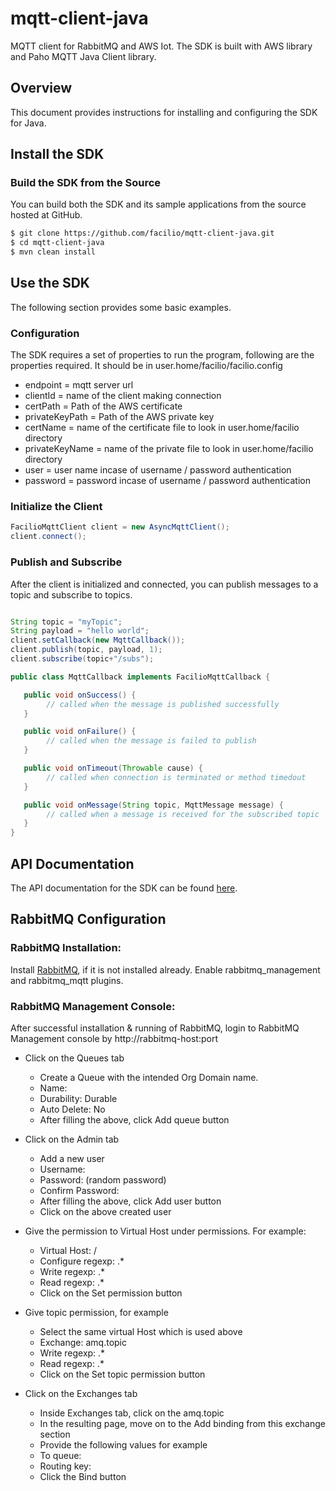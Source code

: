 # mqtt-client-java
MQTT client for RabbitMQ and AWS Iot. The SDK is built with AWS library and Paho MQTT Java Client library.

## Overview
This document provides instructions for installing and configuring the SDK for Java. 

## Install the SDK

### Build the SDK from the Source
You can build both the SDK and its sample applications from the source hosted at GitHub. 

```sh
$ git clone https://github.com/facilio/mqtt-client-java.git
$ cd mqtt-client-java
$ mvn clean install
```

## Use the SDK
The following section provides some basic examples.

### Configuration

The SDK requires a set of properties to run the program, following are the properties required. It should be in user.home/facilio/facilio.config

- endpoint = mqtt server url
- clientId = name of the client making connection
- certPath = Path of the AWS certificate
- privateKeyPath = Path of the AWS private key
- certName = name of the certificate file to look in user.home/facilio directory
- privateKeyName = name of the private file to look in user.home/facilio directory
- user = user name incase of username / password authentication
- password = password incase of username / password authentication

### Initialize the Client

```java
FacilioMqttClient client = new AsyncMqttClient();
client.connect();
```

### Publish and Subscribe
After the client is initialized and connected, you can publish messages to a topic and subscribe to topics.


```java

String topic = "myTopic";
String payload = "hello world";
client.setCallback(new MqttCallback());
client.publish(topic, payload, 1);
client.subscribe(topic+"/subs");

```


```java
public class MqttCallback implements FacilioMqttCallback {

   public void onSuccess() {
        // called when the message is published successfully 
   }

   public void onFailure() {
        // called when the message is failed to publish
   }

   public void onTimeout(Throwable cause) {
        // called when connection is terminated or method timedout
   }

   public void onMessage(String topic, MqttMessage message) {
        // called when a message is received for the subscribed topic
   }
}
```
## API Documentation

The API documentation for the SDK can be found [here](https://s3-us-west-2.amazonaws.com/faciliomirror/mqtt-client-java/index.html).

## RabbitMQ Configuration

### RabbitMQ Installation:

Install [RabbitMQ](https://www.rabbitmq.com/), if it is not installed already. Enable rabbitmq_management and rabbitmq_mqtt plugins.

### RabbitMQ Management Console:

After successful installation & running of RabbitMQ, login to RabbitMQ Management console by http://rabbitmq-host:port

* Click on the Queues tab
	* Create a Queue with the intended Org Domain name.
	* Name: <Queue Name>
	* Durability: Durable
	* Auto Delete: No
	* After filling the above, click Add queue button

* Click on the Admin tab
	* Add a new user
	* Username: <Queue Name>
	* Password: <password> (random password)
	* Confirm Password: <password>
	* After filling the above, click Add user button
	* Click on the above created user 

* Give the permission to Virtual Host under permissions.
	For example:
	* Virtual Host: /
	* Configure regexp: .*
	* Write regexp: .*
	* Read regexp: .*
	* Click on the Set permission button

* Give topic permission, for example
	* Select the same virtual Host which is used above
	* Exchange: amq.topic
	* Write regexp: <Queue Name>.*
	* Read regexp:<Queue Name> .*
	* Click on the Set topic permission button

* Click on the Exchanges tab
	* Inside Exchanges tab, click on the amq.topic
	* In the resulting page, move on to the Add binding from this exchange section
	* Provide the following values for example
	* To queue: <Queue Name>
	* Routing key: <Queue Name>
	* Click the Bind button

